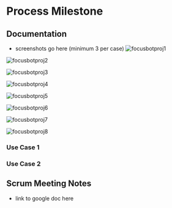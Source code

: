 # Process Milestone

## Documentation
 - screenshots go here (minimum 3 per case)
![focusbotproj1](https://user-images.githubusercontent.com/81393135/164952332-df1924f4-3d15-4e98-affe-e84feb0ede35.png)

![focusbotproj2](https://user-images.githubusercontent.com/81393135/164952338-1a9692c3-448f-45e9-bc4e-4a396519eba9.png)

![focusbotproj3](https://user-images.githubusercontent.com/81393135/164952340-c278ca5c-57ae-4629-8b70-3502c58f03f0.png)

![focusbotproj4](https://user-images.githubusercontent.com/81393135/164952342-9334dc6e-eb49-455d-88a7-e1e025825f15.png)

![focusbotproj5](https://user-images.githubusercontent.com/81393135/164952344-8ebb77f5-4875-45b8-b9dc-b37a20cb7c9c.png)

![focusbotproj6](https://user-images.githubusercontent.com/81393135/164952348-44da9ea4-b8f0-4a1a-867c-1ac0bfd8a4c5.png)

![focusbotproj7](https://user-images.githubusercontent.com/81393135/164952353-14c14dbb-e184-4241-9d5b-0206c8c5fc56.png)

![focusbotproj8](https://user-images.githubusercontent.com/81393135/164952355-b91e377a-ddcf-4fbd-a53b-dc602ae3ae07.png)

 ### Use Case 1
 ### Use Case 2
## Scrum Meeting Notes
 - link to google doc here



